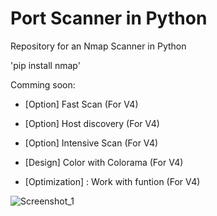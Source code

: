 
# Port Scanner in Python
Repository for an Nmap Scanner in Python

'pip install nmap'

Comming soon:

- [Option] Fast Scan (For V4)
- [Option] Host discovery (For V4)
- [Option] Intensive Scan (For V4)

- [Design] Color with Colorama (For V4)
- [Optimization] : Work with funtion (For V4)

![Screenshot_1](https://user-images.githubusercontent.com/85348372/120906827-f97de380-c65c-11eb-9642-1640665410a9.png)
